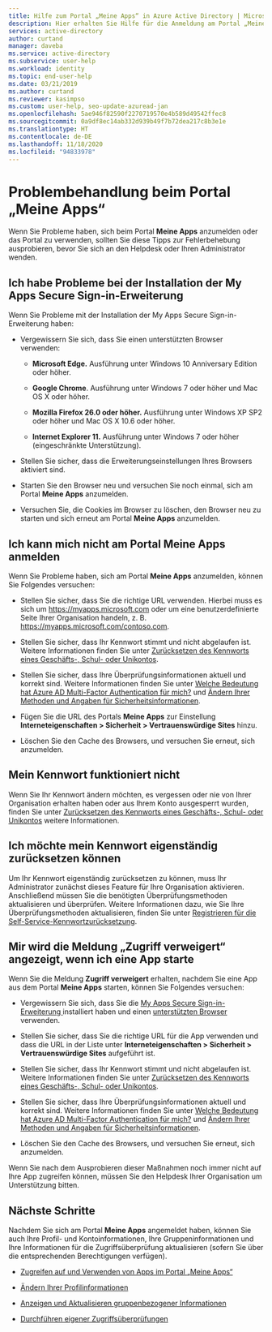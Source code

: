 ```yaml
---
title: Hilfe zum Portal „Meine Apps“ in Azure Active Directory | Microsoft-Dokumentation
description: Hier erhalten Sie Hilfe für die Anmeldung am Portal „Meine Apps“ und für das Ausführen häufig anfallender Aufgaben.
services: active-directory
author: curtand
manager: daveba
ms.service: active-directory
ms.subservice: user-help
ms.workload: identity
ms.topic: end-user-help
ms.date: 03/21/2019
ms.author: curtand
ms.reviewer: kasimpso
ms.custom: user-help, seo-update-azuread-jan
ms.openlocfilehash: 5ae946f82590f2270719570e4b589d49542ffec8
ms.sourcegitcommit: 0a9df8ec14ab332d939b49f7b72dea217c8b3e1e
ms.translationtype: HT
ms.contentlocale: de-DE
ms.lasthandoff: 11/18/2020
ms.locfileid: "94833978"
---
```

# <a name="troubleshoot-problems-with-the-my-apps-portal"></a>Problembehandlung beim Portal „Meine Apps“

Wenn Sie Probleme haben, sich beim Portal **Meine Apps** anzumelden oder das Portal zu verwenden, sollten Sie diese Tipps zur Fehlerbehebung ausprobieren, bevor Sie sich an den Helpdesk oder Ihren Administrator wenden.

## <a name="im-having-trouble-installing-the-my-apps-secure-sign-in-extension"></a>Ich habe Probleme bei der Installation der My Apps Secure Sign-in-Erweiterung

Wenn Sie Probleme mit der Installation der My Apps Secure Sign-in-Erweiterung haben:

- Vergewissern Sie sich, dass Sie einen unterstützten Browser verwenden:

    - **Microsoft Edge.** Ausführung unter Windows 10 Anniversary Edition oder höher.

    - **Google Chrome**. Ausführung unter Windows 7 oder höher und Mac OS X oder höher.

    - **Mozilla Firefox 26.0 oder höher.** Ausführung unter Windows XP SP2 oder höher und Mac OS X 10.6 oder höher.

    - **Internet Explorer 11.** Ausführung unter Windows 7 oder höher (eingeschränkte Unterstützung).

- Stellen Sie sicher, dass die Erweiterungseinstellungen Ihres Browsers aktiviert sind.

- Starten Sie den Browser neu und versuchen Sie noch einmal, sich am Portal **Meine Apps** anzumelden.

- Versuchen Sie, die Cookies im Browser zu löschen, den Browser neu zu starten und sich erneut am Portal **Meine Apps** anzumelden.

## <a name="i-cant-sign-in-to-the-my-apps-portal"></a>Ich kann mich nicht am Portal **Meine Apps** anmelden

Wenn Sie Probleme haben, sich am Portal **Meine Apps** anzumelden, können Sie Folgendes versuchen:

- Stellen Sie sicher, dass Sie die richtige URL verwenden. Hierbei muss es sich um https://myapps.microsoft.com oder um eine benutzerdefinierte Seite Ihrer Organisation handeln, z. B. https://myapps.microsoft.com/contoso.com.

- Stellen Sie sicher, dass Ihr Kennwort stimmt und nicht abgelaufen ist. Weitere Informationen finden Sie unter [Zurücksetzen des Kennworts eines Geschäfts-, Schul- oder Unikontos](active-directory-passwords-update-your-own-password.md).

- Stellen Sie sicher, dass Ihre Überprüfungsinformationen aktuell und korrekt sind. Weitere Informationen finden Sie unter [Welche Bedeutung hat Azure AD Multi-Factor Authentication für mich?](./multi-factor-authentication-end-user-first-time.md) und [Ändern Ihrer Methoden und Angaben für Sicherheitsinformationen](./security-info-setup-auth-app.md).

- Fügen Sie die URL des Portals **Meine Apps** zur Einstellung **Interneteigenschaften > Sicherheit > Vertrauenswürdige Sites** hinzu.

- Löschen Sie den Cache des Browsers, und versuchen Sie erneut, sich anzumelden.

## <a name="my-password-isnt-working"></a>Mein Kennwort funktioniert nicht

Wenn Sie Ihr Kennwort ändern möchten, es vergessen oder nie von Ihrer Organisation erhalten haben oder aus Ihrem Konto ausgesperrt wurden, finden Sie unter [Zurücksetzen des Kennworts eines Geschäfts-, Schul- oder Unikontos](active-directory-passwords-update-your-own-password.md) weitere Informationen.

## <a name="i-want-to-be-able-to-reset-my-own-password"></a>Ich möchte mein Kennwort eigenständig zurücksetzen können

Um Ihr Kennwort eigenständig zurücksetzen zu können, muss Ihr Administrator zunächst dieses Feature für Ihre Organisation aktivieren. Anschließend müssen Sie die benötigten Überprüfungsmethoden aktualisieren und überprüfen. Weitere Informationen dazu, wie Sie Ihre Überprüfungsmethoden aktualisieren, finden Sie unter [Registrieren für die Self-Service-Kennwortzurücksetzung](active-directory-passwords-reset-register.md).

## <a name="im-getting-an-access-denied-message-when-i-start-an-app"></a>Mir wird die Meldung „Zugriff verweigert“ angezeigt, wenn ich eine App starte

Wenn Sie die Meldung **Zugriff verweigert** erhalten, nachdem Sie eine App aus dem Portal **Meine Apps** starten, können Sie Folgendes versuchen:

- Vergewissern Sie sich, dass Sie die [My Apps Secure Sign-in-Erweiterung ](my-apps-portal-end-user-access.md#download-and-install-the-my-apps-secure-sign-in-extension) installiert haben und einen [unterstützten Browser](my-apps-portal-end-user-access.md#supported-browsers) verwenden.

- Stellen Sie sicher, dass Sie die richtige URL für die App verwenden und dass die URL in der Liste unter **Interneteigenschaften > Sicherheit > Vertrauenswürdige Sites** aufgeführt ist.

- Stellen Sie sicher, dass Ihr Kennwort stimmt und nicht abgelaufen ist. Weitere Informationen finden Sie unter [Zurücksetzen des Kennworts eines Geschäfts-, Schul- oder Unikontos](active-directory-passwords-update-your-own-password.md).

- Stellen Sie sicher, dass Ihre Überprüfungsinformationen aktuell und korrekt sind. Weitere Informationen finden Sie unter [Welche Bedeutung hat Azure AD Multi-Factor Authentication für mich?](./multi-factor-authentication-end-user-first-time.md) und [Ändern Ihrer Methoden und Angaben für Sicherheitsinformationen](./security-info-setup-auth-app.md).

- Löschen Sie den Cache des Browsers, und versuchen Sie erneut, sich anzumelden.

Wenn Sie nach dem Ausprobieren dieser Maßnahmen noch immer nicht auf Ihre App zugreifen können, müssen Sie den Helpdesk Ihrer Organisation um Unterstützung bitten.

## <a name="next-steps"></a>Nächste Schritte

Nachdem Sie sich am Portal **Meine Apps** angemeldet haben, können Sie auch Ihre Profil- und Kontoinformationen, Ihre Gruppeninformationen und Ihre Informationen für die Zugriffsüberprüfung aktualisieren (sofern Sie über die entsprechenden Berechtigungen verfügen).

- [Zugreifen auf und Verwenden von Apps im Portal „Meine Apps“](my-apps-portal-end-user-access.md)

- [Ändern Ihrer Profilinformationen](./my-account-portal-settings.md)

- [Anzeigen und Aktualisieren gruppenbezogener Informationen](my-apps-portal-end-user-groups.md)

- [Durchführen eigener Zugriffsüberprüfungen](my-apps-portal-end-user-access-reviews.md)